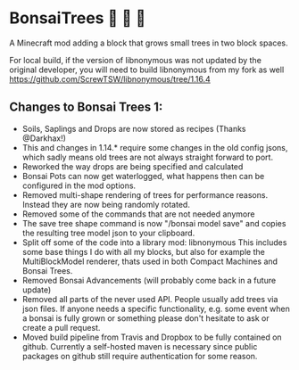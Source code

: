 # BonsaiTrees :deciduous_tree: :palm_tree: :evergreen_tree:

A Minecraft mod adding a block that grows small trees in two block spaces.

For local build, if the version of libnonymous was not updated by the original developer, you will need to build libnonymous from my fork as well
https://github.com/ScrewTSW/libnonymous/tree/1.16.4

## Changes to Bonsai Trees 1:

- Soils, Saplings and Drops are now stored as recipes (Thanks @Darkhax!)
- This and changes in 1.14.* require some changes in the old config jsons,
  which sadly means old trees are not always straight forward to port.
- Reworked the way drops are being specified and calculated
- Bonsai Pots can now get waterlogged, what happens then can be configured
  in the mod options.
- Removed multi-shape rendering of trees for performance reasons.
  Instead they are now being randomly rotated.
- Removed some of the commands that are not needed anymore
- The save tree shape command is now "/bonsai model save" and copies
  the resulting tree model json to your clipboard.
- Split off some of the code into a library mod: libnonymous
  This includes some base things I do with all my blocks, but also for
  example the MultiBlockModel renderer, thats used in both Compact
  Machines and Bonsai Trees.
- Removed Bonsai Advancements (will probably come back in a future update)
- Removed all parts of the never used API. People usually add trees via
  json files. If anyone needs a specific functionality, e.g. some event
  when a bonsai is fully grown or something please don't hesitate to ask
  or create a pull request.
- Moved build pipeline from Travis and Dropbox to be fully contained on
  github. Currently a self-hosted maven is necessary since public
  packages on github still require authentication for some reason.
